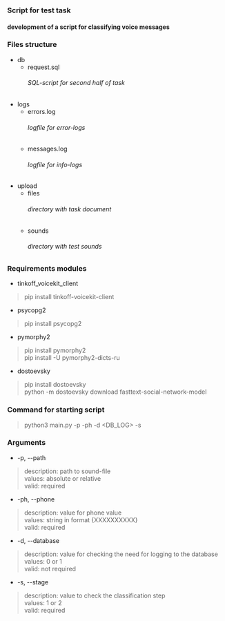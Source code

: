 ### Script for test task
#### development of a script for classifying voice messages



### Files structure
* db
  * request.sql
    ###### SQL-script for second half of task
* logs
  * errors.log
    ###### logfile for error-logs
  * messages.log
    ###### logfile for info-logs
* upload
  * files
    ###### directory with task document
  * sounds
    ###### directory with test sounds


### Requirements modules
* tinkoff_voicekit_client
> pip install tinkoff-voicekit-client

* psycopg2
> pip install psycopg2

* pymorphy2
> pip install pymorphy2  
> pip install -U pymorphy2-dicts-ru

* dostoevsky
> pip install dostoevsky  
> python -m dostoevsky download fasttext-social-network-model


### Command for starting script
> python3 main.py -p <PATH> -ph <PHONE>  -d <DB_LOG>  -s <STAGE>


### Arguments
* -p, --path
> description: path to sound-file  
> values:      absolute or relative  
> valid:       required

* -ph, --phone
> description: value for phone value  
> values:      string in format {XXXXXXXXXX}   
> valid:       required

* -d, --database
> description: value for checking the need for logging to the database  
> values:      0 or 1  
> valid:       not required

* -s, --stage
> description: value to check the classification step  
> values:      1 or 2  
> valid:       required
